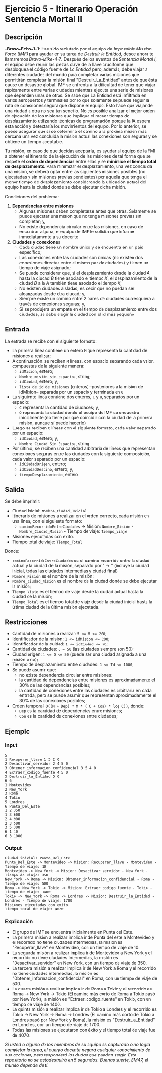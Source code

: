# Ejercicio 5 - Itinerario Operación Sentencia Mortal II

## Descripción

**-Bravo-Echo-1-1**: Has sido reclutado por el equipo de _Impossible Mission Force (IMF)_ para ayudar en su tarea de _Destruir la Entidad_, desde ahora te llamaremos _Bravo-Mike-4-7_. Después de los eventos de _Sentencia Mortal I_, el equipo debe reunir las piezas clave de la llave cruciforme que desbloquea el código fuente de _La Entidad_ pero, además, debe viajar a diferentes ciudades del mundo para completar varias misiones que permitirán completar la misión final "Destruir_La_Entidad" antes de que ésta cause un desastre global.
IMF se enfrenta a la dificultad de tener que viajar rápidamente entre varias ciudades mientras ejecuta una serie de misiones que dependen unas de otras. Se sabe que La Entidad está infiltrada en varios aeropuertos y terminales por lo que solamente se puede seguir la ruta de conexiones segura que dispone el equipo. Esto hace que viajar de una ciudad a otra no sea tan sencillo. No es posible analizar el mejor orden de ejecución de las misiones que implique el menor tiempo de desplazamiento utilizando técnicas de programación porque la IA espera esta acción y detectaría los movimientos del equipo. Por lo anterior, se puede asegurar que si se determina el camino a la próxima misión más cercana una vez concluida la misión actual las conexiones son seguras y se obtiene un tiempo aceptable.

Tu misión, en caso de que decidas aceptarla, es ayudar al equipo de la FMI a obtener el itinerario de la ejecución de las misiones de tal forma que se respete el **orden de dependencias** entre ellas y se **minimice el tiempo total de desplazamiento**. Para minimizar el desplazamiento, una vez concluida una misión, se deberá optar entre las siguientes misiones posibles (no ejecutadas y sin misiones previas pendientes) por aquella que tenga el menor tiempo de desplazamiento considerando la ubicación actual del equipo hasta la ciudad donde se debe ejecutar dicha misión.

Condiciones del problema:

1. **Dependencias entre misiones**
    - Algunas misiones deben completarse antes que otras. Solamente se puede ejecutar una misión que no tenga misiones previas sin completar; y,
    - No existe dependencia circular entre las misiones, en caso de encontrar alguna, el equipo de IMF le solicita que informe inmediatamente a su docente
2. **Ciudades y conexiones**
    - Cada ciudad tiene un nombre único y se encuentra en un país específico;
    - Las conexiones entre las ciudades son únicas (no existen dos conexiones directas entre el mismo par de ciudades) y tienen un tiempo de viaje asignado;
    - Se puede considerar que, si el desplazamiento desde la ciudad _A_ hasta la ciudad _B_ tiene asociado el tiempo _X_, el desplazamiento de la ciudad _B_ a la _A_ también tiene asociado el tiempo _X_;
    - No existen ciudades aisladas, es decir que no puedan ser alcanzadas desde otra ciudad; y,
    - Siempre existe un camino entre 2 pares de ciudades cualesquiera a través de conexiones seguras; y,
    - Si se produjera un empate en el tiempo de desplazamiento entre dos ciudades, se debe elegir la ciudad con el id más pequeño

## Entrada

La entrada se recibe con el siguiente formato:

- La primera línea contiene un entero `M` que representa la cantidad de misiones a realizar;
- A continuación, se reciben `M` líneas, con espacio separando cada valor, compuestas de la siguiente manera:
  - `idMision`, entero;
  - `Nombre_misión_sin_espacios`, string;
  - `idCiudad`, entero; y,
  - `lista de id de misiones` (enteros) –posteriores a la misión de idMision– separada por un espacio y terminada en `0`
- La siguiente linea contiene dos enteros, `C` y `O`, separados por un espacio:
  - `C` representa la cantidad de ciudades; y,
  - `O` representa la ciudad donde el equipo de IMF se encuentra inicialmente (no tiene por qué coincidir con la ciudad de la primera misión, aunque sí puede hacerlo)
- Luego se reciben `C` líneas con el siguiente formato, cada valor separado por un espacio:
  - `idCiudad`, entero; y,
  - `Nombre_Ciudad_Sin_Espacios`, string
- Por último, se reciben una cantidad arbitraria de líneas que representan conexiones seguras entre las ciudades con la siguiente composición, cada valor separado por un espacio:
  - `idCiudadOrigen`, entero;
  - `idCiudadDestino`, entero; y,
  - `tiempoDesplazamiento`, entero

## Salida

Se debe imprimir:

- Ciudad Inicial: `Nombre_Ciudad_Inicial`
- Itinerario de misiones a realizar en el orden correcto, cada misión en una línea, con el siguiente formato:
  - `caminoRecorridoEntreCiudades` -> Mision: `Nombre_Misión` - `Nombre_Ciudad_Mision` - Tiempo de viaje: `Tiempo_Viaje`
- Misiones ejecutadas con exito.
- Tiempo total de viaje: `Tiempo_Total`

Donde:

- `caminoRecorridoEntreCiudades` es el camino recorrido entre la ciudad actual y la ciudad de la misión, separado por " -> " (incluye la ciudad inicial, todas las ciudades intermedias y ciudad final);
- `Nombre_Misión` es el nombre de la misión;
- `Nombre_Ciudad_Mision` es el nombre de la ciudad donde se debe ejecutar la misión;
- `Tiempo_Viaje` es el tiempo de viaje desde la ciudad actual hasta la ciudad de la misión;
- `Tiempo_Total` es el tiempo total de viaje desde la ciudad inicial hasta la última ciudad de la última misión ejecutada.

## Restricciones

- Cantidad de misiones a realizar: `5 <= M <= 200`;
- Identificador de la misión: `1 <= idMision <= 200`;
- Identificador de la cuidad: `1 <= idCiudad <= 50`;
- Cantidad de ciudades: `C = 50` (las ciudades siempre son 50);
- Ciudad origen: `1 <= O <= 50` (puede ser una ciudad asignada a una misión o no);
- Tiempo de desplazamiento entre ciudades: `1 <= Td <= 1000`;
- Se puede asumir que:
  - no existe dependencia circular entre misiones;
  - la cantidad de dependencias entre misiones es aproximadamente el 30% de las dependencias posibles;
  - la cantidad de conexiones entre las ciudades es arbitraria en cada entrada, pero se puede asumir que representan aproximadamente el 30% de las conexiones posibles;
- Orden temporal: `O((M + Dep) * M * ((C + Con) * log C))`, donde:
  - `Dep` es la cantidad de dependencias entre misiones;
  - `Con` es la cantidad de conexiones entre ciudades;

## Ejemplo

### Input

``` plaintext
5
1 Recuperar_llave 1 5 2 0
2 Desactivar_servidor 2 4 5 0
3 Obtener_informacion_confidencial 3 5 4 0
4 Extraer_codigo_fuente 4 5 0
5 Destruir_la_Entidad 5 0
6 6
1 Montevideo
2 New_York
3 Roma
4 Tokio
5 Londres
6 Punta_Del_Este
1 2 350
1 3 600
2 4 900
2 3 500
3 5 300
6 1 10
6 3 1000
```

### Output

``` plaintext
Ciudad inicial: Punta_Del_Este
Punta_Del_Este -> Montevideo -> Mision: Recuperar_llave - Montevideo - Tiempo de viaje: 10
Montevideo -> New_York -> Mision: Desactivar_servidor - New_York - Tiempo de viaje: 350
New_York -> Roma -> Mision: Obtener_informacion_confidencial - Roma - Tiempo de viaje: 500
Roma -> New_York -> Tokio -> Mision: Extraer_codigo_fuente - Tokio - Tiempo de viaje: 1400
Tokio -> New_York -> Roma -> Londres -> Mision: Destruir_la_Entidad - Londres - Tiempo de viaje: 1700
Misiones ejecutadas con exito.
Tiempo total de viaje: 4070
```

### Explicación

- El grupo de IMF se encuentra inicialmente en Punta del Este.
- La primera misión a realizar implica ir de Punta del este a Montevideo y el recorrido no tiene ciudades intermedias, la misión es "Recuperar_llave" en Montevideo, con un tiempo de viaje de 10.
- La segunda misión a realizar implica ir de Montevideo a New York y el recorrido no tiene ciudades intermedias, la misión es "Desactivar_servidor" en New York, con un tiempo de viaje de 350.
- La tercera misión a realizar implica ir de New York a Roma y el recorrido no tiene ciudades intermedias, la misión es "Obtener_informacion_confidencial" en Roma, con un tiempo de viaje de 500.
- La cuarta misión a realizar implica ir de Roma a Tokio y el recorrido es Roma -> New York -> Tokio (El camino más corto de Roma a Tokio pasó por New York), la misión es "Extraer_codigo_fuente" en Tokio, con un tiempo de viaje de 1400.
- La quinta misión a realizar implica ir de Tokio a Londres y el recorrido es Tokio -> New York -> Roma -> Londres (El camino más corto de Tokio a Londres pasó por New York y Roma), la misión es "Destruir_la_Entidad" en Londres, con un tiempo de viaje de 1700.
- Todas las misiones se ejecutaron con éxito y el tiempo total de viaje fue de 4070.

_Si usted o alguno de los miembros de su equipo es capturado o no logra completar la tarea, el cuerpo docente negará cualquier conocimiento de sus acciones, pero responderá las dudas que puedan surgir. Este repositorio no se autodestruirá en 5 segundos. Buenas suerte, BM47, el mundo depende de ti._
